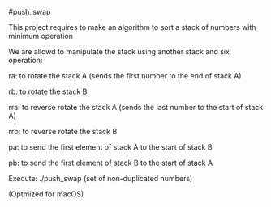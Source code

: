 #push_swap

This project requires to make an algorithm to sort a stack of numbers with minimum operation

We are allowd to manipulate the stack using another stack and six operation:

ra: to rotate the stack A (sends the first number to the end of stack A)

rb: to rotate the stack B

rra: to reverse rotate the stack A (sends the last number to the start of stack A)

rrb: to reverse rotate the stack B

pa: to send the first element of stack A to the start of stack B

pb: to send the first element of stack B to the start of stack A

Execute: ./push_swap (set of non-duplicated numbers)

(Optmized for macOS)
